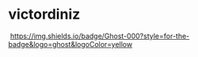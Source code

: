 # victordiniz
![]()
https://img.shields.io/badge/Ghost-000?style=for-the-badge&logo=ghost&logoColor=yellow
